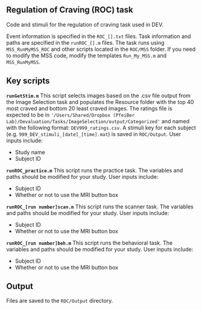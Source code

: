 ## Regulation of Craving (ROC) task

Code and stimuli for the regulation of craving task used in DEV.

Event information is specified in the `ROC_[].txt` files. Task information and paths are specified in the `runROC_[].m` files. The task runs using `MSS_RunMyMSS_ROC` and other scripts located in the `ROC/MSS` folder. If you need to modify the MSS code, modify the templates `Run_My_MSS.m` and `MSS_RunMyMSS`.

## Key scripts
**`runGetStim.m`** 
This script selects images based on the .csv file output from the Image Selection task and populates the Resource folder with the top 40 most craved and bottom 20 least craved images. The ratings file is expected to be in `'/Users/Shared/Dropbox (PfeiBer Lab)/Devaluation/Tasks/ImageSelection/output/Categorized'` and named with the following format: `DEV999_ratings.csv`. A stimuli key for each subject (e.g. `999_DEV_stimuli_[date]_[time].mat`) is saved in `ROC/Output`. User inputs include:
- Study name
- Subject ID

**`runROC_practice.m`**
This script runs the practice task. The variables and paths should be modified for your study. User inputs include:
- Subject ID
- Whether or not to use the MRI button box

**`runROC_[run number]scan.m`**
This script runs the scanner task. The variables and paths should be modified for your study. User inputs include:
- Subject ID
- Whether or not to use the MRI button box

**`runROC_[run number]beh.m`**
This script runs the behavioral task. The variables and paths should be modified for your study. User inputs include:
- Subject ID
- Whether or not to use the MRI button box

## Output
Files are saved to the `ROC/Output` directory. 